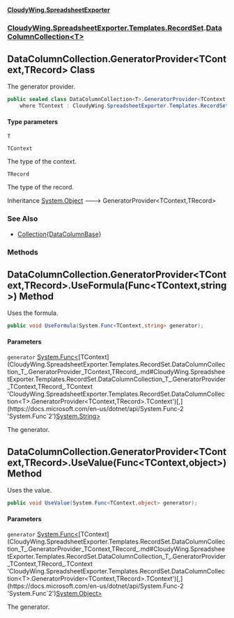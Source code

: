 #### [CloudyWing.SpreadsheetExporter](index.md 'index')
### [CloudyWing.SpreadsheetExporter.Templates.RecordSet](CloudyWing.SpreadsheetExporter.Templates.RecordSet.md 'CloudyWing.SpreadsheetExporter.Templates.RecordSet').[DataColumnCollection&lt;T&gt;](CloudyWing.SpreadsheetExporter.Templates.RecordSet.DataColumnCollection_T_.md 'CloudyWing.SpreadsheetExporter.Templates.RecordSet.DataColumnCollection<T>')

## DataColumnCollection<T>.GeneratorProvider<TContext,TRecord> Class

The generator provider.

```csharp
public sealed class DataColumnCollection<T>.GeneratorProvider<TContext,TRecord>
    where TContext : CloudyWing.SpreadsheetExporter.Templates.RecordSet.RecordContext<TRecord>
```
#### Type parameters

<a name='CloudyWing.SpreadsheetExporter.Templates.RecordSet.DataColumnCollection_T_.GeneratorProvider_TContext,TRecord_.T'></a>

`T`

<a name='CloudyWing.SpreadsheetExporter.Templates.RecordSet.DataColumnCollection_T_.GeneratorProvider_TContext,TRecord_.TContext'></a>

`TContext`

The type of the context.

<a name='CloudyWing.SpreadsheetExporter.Templates.RecordSet.DataColumnCollection_T_.GeneratorProvider_TContext,TRecord_.TRecord'></a>

`TRecord`

The type of the record.

Inheritance [System.Object](https://docs.microsoft.com/en-us/dotnet/api/System.Object 'System.Object') &#129106; GeneratorProvider<TContext,TRecord>

### See Also
- [Collection{DataColumnBase}](https://docs.microsoft.com/en-us/dotnet/api/System.Collections.ObjectModel.Collection-1 'System.Collections.ObjectModel.Collection`1')
### Methods

<a name='CloudyWing.SpreadsheetExporter.Templates.RecordSet.DataColumnCollection_T_.GeneratorProvider_TContext,TRecord_.UseFormula(System.Func_TContext,string_)'></a>

## DataColumnCollection<T>.GeneratorProvider<TContext,TRecord>.UseFormula(Func<TContext,string>) Method

Uses the formula.

```csharp
public void UseFormula(System.Func<TContext,string> generator);
```
#### Parameters

<a name='CloudyWing.SpreadsheetExporter.Templates.RecordSet.DataColumnCollection_T_.GeneratorProvider_TContext,TRecord_.UseFormula(System.Func_TContext,string_).generator'></a>

`generator` [System.Func&lt;](https://docs.microsoft.com/en-us/dotnet/api/System.Func-2 'System.Func`2')[TContext](CloudyWing.SpreadsheetExporter.Templates.RecordSet.DataColumnCollection_T_.GeneratorProvider_TContext,TRecord_.md#CloudyWing.SpreadsheetExporter.Templates.RecordSet.DataColumnCollection_T_.GeneratorProvider_TContext,TRecord_.TContext 'CloudyWing.SpreadsheetExporter.Templates.RecordSet.DataColumnCollection<T>.GeneratorProvider<TContext,TRecord>.TContext')[,](https://docs.microsoft.com/en-us/dotnet/api/System.Func-2 'System.Func`2')[System.String](https://docs.microsoft.com/en-us/dotnet/api/System.String 'System.String')[&gt;](https://docs.microsoft.com/en-us/dotnet/api/System.Func-2 'System.Func`2')

The generator.

<a name='CloudyWing.SpreadsheetExporter.Templates.RecordSet.DataColumnCollection_T_.GeneratorProvider_TContext,TRecord_.UseValue(System.Func_TContext,object_)'></a>

## DataColumnCollection<T>.GeneratorProvider<TContext,TRecord>.UseValue(Func<TContext,object>) Method

Uses the value.

```csharp
public void UseValue(System.Func<TContext,object> generator);
```
#### Parameters

<a name='CloudyWing.SpreadsheetExporter.Templates.RecordSet.DataColumnCollection_T_.GeneratorProvider_TContext,TRecord_.UseValue(System.Func_TContext,object_).generator'></a>

`generator` [System.Func&lt;](https://docs.microsoft.com/en-us/dotnet/api/System.Func-2 'System.Func`2')[TContext](CloudyWing.SpreadsheetExporter.Templates.RecordSet.DataColumnCollection_T_.GeneratorProvider_TContext,TRecord_.md#CloudyWing.SpreadsheetExporter.Templates.RecordSet.DataColumnCollection_T_.GeneratorProvider_TContext,TRecord_.TContext 'CloudyWing.SpreadsheetExporter.Templates.RecordSet.DataColumnCollection<T>.GeneratorProvider<TContext,TRecord>.TContext')[,](https://docs.microsoft.com/en-us/dotnet/api/System.Func-2 'System.Func`2')[System.Object](https://docs.microsoft.com/en-us/dotnet/api/System.Object 'System.Object')[&gt;](https://docs.microsoft.com/en-us/dotnet/api/System.Func-2 'System.Func`2')

The generator.